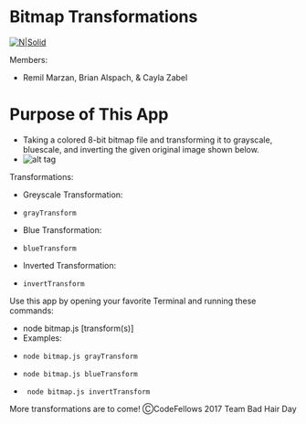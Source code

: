 # Bitmap Transformations

[![N|Solid](https://cldup.com/dTxpPi9lDf.thumb.png)](https://nodesource.com/products/nsolid)

Members:
  - Remil Marzan, Brian Alspach, & Cayla Zabel

# Purpose of This App

  - Taking a colored 8-bit bitmap file and transforming it to grayscale, bluescale, and inverting the given original image shown below.
  - ![alt tag](../img/palette-bitmap.bmp)

Transformations:
  - Greyscale Transformation:
  -     grayTransform
  - Blue Transformation:
  -     blueTransform
  - Inverted Transformation:
  -     invertTransform

Use this app by opening your favorite Terminal and running these commands:
- node bitmap.js [transform(s)]
 - Examples:
  -     node bitmap.js grayTransform
  -     node bitmap.js blueTransform
  -      node bitmap.js invertTransform

More transformations are to come!
ⒸCodeFellows 2017 Team Bad Hair Day
